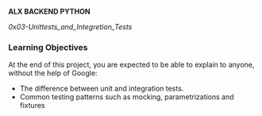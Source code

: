 __ALX BACKEND PYTHON__

*0x03-Unittests_and_Integretion_Tests*

### Learning Objectives
At the end of this project, you are expected to be able to explain to anyone, without the help of Google:

- The difference between unit and integration tests.
- Common testing patterns such as mocking, parametrizations and fixtures
